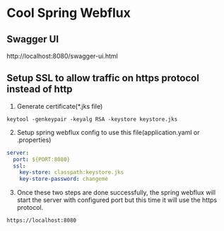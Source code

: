 # Cool Spring Webflux

## Swagger UI

http://localhost:8080/swagger-ui.html

## Setup SSL to allow traffic on https protocol instead of http

1. Generate certificate(*.jks file)

 ```
keytool -genkeypair -keyalg RSA -keystore keystore.jks
 ```

2. Setup spring webflux config to use this file(application.yaml or .properties)

```yaml
server:
  port: ${PORT:8080}
  ssl:
    key-store: classpath:keystore.jks
    key-store-password: changeme
```

3. Once these two steps are done successfully, the spring webflux will start the server with configured port but this
   time it will use the https protocol.

```
https://localhost:8080
```
